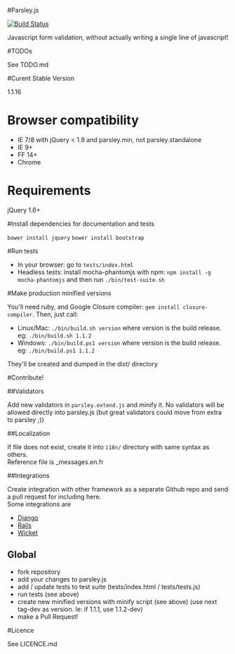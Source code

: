 #Parsley.js

[![Build Status](../../../../../index.phps-ci.org/guillaumepotier/Parsley.js.png?branch=master)](../../../../../index.phps-ci.org/guillaumepotier/Parsley.js)

Javascript form validation, without actually writing a single line of javascript!

#TODOs

See TODO.md

#Curent Stable Version

1.1.16

# Browser compatibility

  - IE 7/8 with jQuery < 1.9 and parsley.min, not parsley.standalone
  - IE 9+
  - FF 14+
  - Chrome

# Requirements

jQuery 1.6+

#Install dependencies for documentation and tests

`bower install jquery`
`bower install bootstrap`

#Run tests

* In your browser: go to `tests/index.html`
* Headless tests: install mocha-phantomjs with npm: `npm install -g mocha-phantomjs` and then run `./bin/test-suite.sh`

#Make production minified versions

You'll need ruby, and Google Closure compiler: `gem install closure-compiler`. Then, just call:

* Linux/Mac: `./bin/build.sh version` where version is the build release. eg: `./bin/build.sh 1.1.2`
* Windows: `./bin/build.ps1 version` where version is the build release. eg: `./bin/build.ps1 1.1.2`

They'll be created and dumped in the dist/ directory

#Contribute!

##Validators

Add new validators in `parsley.extend.js` and minify it. No validators will be allowed directly into parsley.js
(but great validators could move from extra to parsley ;))

##Localization

If file does not exist, create it into `ì18n/` directory with same syntax as others.  
Reference file is _messages.en.fr

##Integrations

Create integration with other framework as a separate Github repo and send a pull request for including here.  
Some integrations are

* [Django](../../../../../index.phpb.com/agiliq/django-parsley)
* [Rails](../../../../../index.phpb.com/mekishizufu/parsley-rails)
* [Wicket](../../../../../index.phpb.com/code-troopers/wicket-jsr303-parsley)

## Global

* fork repository
* add your changes to parsley.js
* add / update tests to test suite (tests/index.html / tests/tests.js)
* run tests (see above)
* create new minified versions with minify script (see above) (use next tag-dev as version. Ie: if 1.1.1, use 1.1.2-dev)
* make a Pull Request!

#Licence

See LICENCE.md
